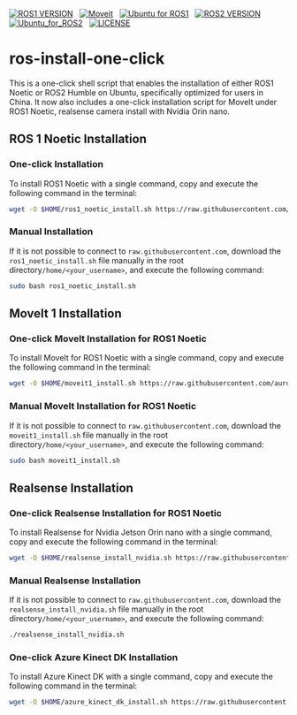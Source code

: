 [![ROS1 VERSION](https://img.shields.io/badge/ROS1-Noetic-green)](http://wiki.ros.org/noetic) &nbsp;
[![Moveit](https://img.shields.io/badge/Moveit-noetic-green)](https://ros-planning.github.io/moveit_tutorials/) &nbsp;
[![Ubuntu for ROS1](https://img.shields.io/badge/Ubuntu-20.04-green)](https://ubuntu.com/) &nbsp;
[![ROS2 VERSION](https://img.shields.io/badge/ROS2-Humble-brightgreen)](http://docs.ros.org/en/humble/index.html) &nbsp;
[![Ubuntu_for_ROS2](https://img.shields.io/badge/Ubuntu-22.04-brightgreen)](https://ubuntu.com/) &nbsp;
[![LICENSE](https://img.shields.io/badge/license-Apache--2.0-informational)](https://github.com/mangdangroboticsclub/gpt4_ros2/blob/main/LICENSE) &nbsp;


# ros-install-one-click

This is a one-click shell script that enables the installation of either ROS1 Noetic or ROS2 Humble on Ubuntu, specifically optimized for users in China. It now also includes a one-click installation script for MoveIt under ROS1 Noetic, realsense camera install with Nvidia Orin nano.

## ROS 1 Noetic Installation

### One-click Installation

To install ROS1 Noetic with a single command, copy and execute the following command in the terminal:

```bash
wget -O $HOME/ros1_noetic_install.sh https://raw.githubusercontent.com/auromix/ros-install-one-click/main/ros1_noetic_install.sh && sudo chmod +x $HOME/ros1_noetic_install.sh && sudo bash $HOME/ros1_noetic_install.sh && rm $HOME/ros1_noetic_install.sh
```

### Manual Installation

If it is not possible to connect to `raw.githubusercontent.com`, download the `ros1_noetic_install.sh` file manually in the root directory`/home/<your_username>`, and execute the following command:

```bash
sudo bash ros1_noetic_install.sh
```

## MoveIt 1 Installation

### One-click MoveIt Installation for ROS1 Noetic

To install MoveIt for ROS1 Noetic with a single command, copy and execute the following command in the terminal:

```bash
wget -O $HOME/moveit1_install.sh https://raw.githubusercontent.com/auromix/ros-install-one-click/main/moveit1_install.sh && sudo chmod +x $HOME/moveit1_install.sh && sudo bash $HOME/moveit1_install.sh && rm $HOME/moveit1_install.sh
```

### Manual MoveIt Installation for ROS1 Noetic

If it is not possible to connect to `raw.githubusercontent.com`, download the `moveit1_install.sh` file manually in the root directory`/home/<your_username>`, and execute the following command:

```bash
sudo bash moveit1_install.sh
```
## Realsense Installation

### One-click Realsense Installation for ROS1 Noetic

To install Realsense for Nvidia Jetson Orin nano with a single command, copy and execute the following command in the terminal:

```bash
wget -O $HOME/realsense_install_nvidia.sh https://raw.githubusercontent.com/auromix/ros-install-one-click/main/realsense_install_nvidia.sh && sudo chmod +x $HOME/realsense_install_nvidia.sh && .$HOME/realsense_install_nvidia.sh && rm $HOME/realsense_install_nvidia.sh
```

### Manual Realsense Installation

If it is not possible to connect to `raw.githubusercontent.com`, download the `realsense_install_nvidia.sh` file manually in the root directory`/home/<your_username>`, and execute the following command:

```bash
./realsense_install_nvidia.sh
```

### One-click Azure Kinect DK Installation

To install Azure Kinect DK with a single command, copy and execute the following command in the terminal:

```bash
wget -O $HOME/azure_kinect_dk_install.sh https://raw.githubusercontent.com/auromix/ros-install-one-click/main/azure_kinect_dk_install.sh && sudo chmod +x $HOME/azure_kinect_dk_install.sh && .$HOME/azure_kinect_dk_install.sh
```
 
